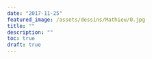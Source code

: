 ```yaml
---
date: "2017-11-25"
featured_image: /assets/dessins/Mathieu/0.jpg
title: ""
description: ""
toc: true
draft: true
---
```


